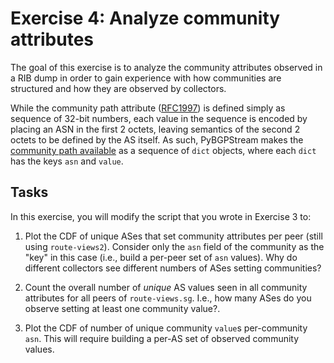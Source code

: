 # Exercise 4: Analyze community attributes

The goal of this exercise is to analyze the community attributes observed in a
RIB dump in order to gain experience with how communities are structured and how
they are observed by collectors.

While the community path attribute
([RFC1997](https://tools.ietf.org/html/rfc1997)) is defined simply as sequence
of 32-bit numbers, each value in the sequence is encoded by placing an ASN in
the first 2 octets, leaving semantics of the second 2 octets to be defined by
the AS itself. As such, PyBGPStream makes the 
[community path available](http://bgpstream.caida.org/docs/api/pybgpstream/_pybgpstream.html#_pybgpstream.BGPElem.fields)
as a sequence of `dict` objects, where each `dict` has the keys `asn` and
`value`.
 
## Tasks

In this exercise, you will modify the script that you wrote in Exercise 3 to:

1. Plot the CDF of unique ASes that set community attributes per peer (still
using `route-views2`). Consider only the `asn` field of the community as the
"key" in this case (i.e., build a per-peer set of `asn` values). Why do
different collectors see different numbers of ASes setting communities?

1. Count the overall number of _unique_ AS values seen in all community
attributes for all peers of `route-views.sg`. I.e., how many ASes do you observe
setting at least one community value?.

1. Plot the CDF of number of unique community `value`s per-community `asn`. This
will require building a per-AS set of observed community values.


